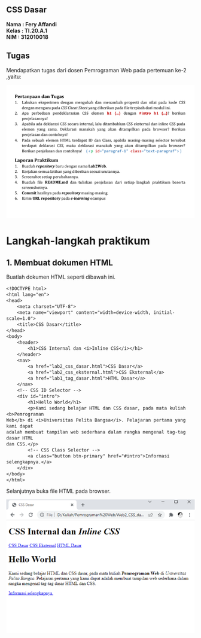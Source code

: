 ## CSS Dasar

**Nama     : Fery Affandi** <br>
**Kelas    : TI.20.A.1**  <br>
**NIM      : 312010018** <br>

## Tugas

Mendapatkan tugas dari dosen Pemrograman Web pada pertemuan ke-2 ,yaitu:

![foto tugas](foto/foto1.png)

# Langkah-langkah praktikum

## 1. Membuat dokumen HTML

Buatlah dokumen HTML seperti dibawah ini.

    <!DOCTYPE html>
    <html lang="en">
    <head>
        <meta charset="UTF-8">
        <meta name="viewport" content="width=device-width, initial-scale=1.0">
        <title>CSS Dasar</title>
    </head>
    <body>
        <header>
            <h1>CSS Internal dan <i>Inline CSS</i></h1>
        </header>
        <nav>
            <a href="lab2_css_dasar.html">CSS Dasar</a>
            <a href="lab2_css_eksternal.html">CSS Eksternal</a>
            <a href="lab1_tag_dasar.html">HTML Dasar</a>
        </nav>
        <!-- CSS ID Selector -->
        <div id="intro">
            <h1>Hello World</h1>
            <p>Kami sedang belajar HTML dan CSS dasar, pada mata kuliah <b>Pemrograman
    Web</b> di <i>Universitas Pelita Bangsa</i>. Pelajaran pertama yang kami dapat
    adalah membuat tampilan web sederhana dalam rangka mengenal tag-tag dasar HTML
    dan CSS.</p>
            <!-- CSS Class Selector -->
            <a class="button btn-primary" href="#intro">Informasi selengkapnya.</a>
        </div>
    </body>
    </html>

Selanjutnya buka file HTML pada browser.

![tampilan web](foto/tampilan_web.png)

